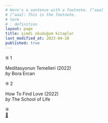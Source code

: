 ```yaml
---
# Here's a sentence with a footnote. [^aaa]
# [^aaa]: This is the footnote.
# term
# : definition
layout: page  
title: şimdi okuduğum kitaplar  
last_modified_at: 2023-04-28
published: true  
---
```


⁜ 1  
   
Meditasyonun Temelleri (2022)  
<i> by </i> Bora Ercan  

⁜ 2  
  
How To Find Love (2022)  
<i> by </i> The School of Life  


⁜  
[🍃](https://www.nonfictionbooks.xyz/now.html "şimdi okuduğum kitaplar")

  
